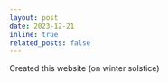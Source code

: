 ```yaml
---
layout: post
date: 2023-12-21
inline: true
related_posts: false
---
```


Created this website (on winter solstice)
